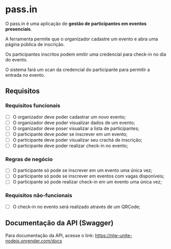 # pass.in

O pass.in é uma aplicação de **gestão de participantes em eventos presenciais**. 

A ferramenta permite que o organizador cadastre um evento e abra uma página pública de inscrição.

Os participantes inscritos podem emitir uma credencial para check-in no dia do evento.

O sistema fará um scan da credencial do participante para permitir a entrada no evento.

## Requisitos

### Requisitos funcionais

- [  ] O organizador deve poder cadastrar um novo evento;
- [  ] O organizador deve poder visualizar dados de um evento;
- [  ] O organizador deve poser visualizar a lista de participantes; 
- [  ] O participante deve poder se inscrever em um evento;
- [  ] O participante deve poder visualizar seu crachá de inscrição;
- [  ] O participante deve poder realizar check-in no evento;

### Regras de negócio

- [  ] O participante só pode se inscrever em um evento uma única vez;
- [  ] O participante só pode se inscrever em eventos com vagas disponíveis;
- [  ] O participante só pode realizar check-in em um evento uma única vez;

### Requisitos não-funcionais

- [  ] O check-in no evento será realizado através de um QRCode;

## Documentação da API (Swagger)

Para documentação da API, acesse o link: https://nlw-unite-nodejs.onrender.com/docs
